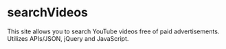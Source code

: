 # searchVideos
This site allows you to search YouTube videos free of paid advertisements. Utilizes APIs/JSON, jQuery and JavaScript.
